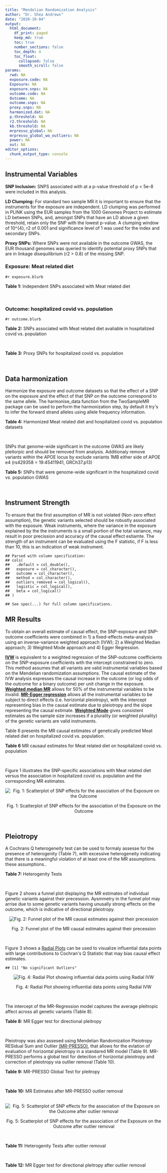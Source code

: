 ```yaml
---
title: "Mendelian Randomization Analysis"
author: "Dr. Shea Andrews"
date: "2020-10-04"
output:
  html_document:
    df_print: paged
    keep_md: true
    toc: true
    number_sections: false
    toc_depth: 4
    toc_float:
      collapsed: false
      smooth_scroll: false
params:
  rwd: NA
  exposure.code: NA
  Exposure: NA
  exposure.snps: NA
  outcome.code: NA
  Outcome: NA
  outcome.snps: NA
  proxy.snps: NA
  harmonized.dat: NA
  p.threshold: NA
  r2.threshold: NA
  kb.threshold: NA
  mrpresso_global: NA
  mrpresso_global_wo_outliers: NA
  power: NA
  out: NA
editor_options:
  chunk_output_type: console
---
```







## Instrumental Variables
**SNP Inclusion:** SNPS associated with at a p-value threshold of p < 5e-8 were included in this analysis.
<br>

**LD Clumping:** For standard two sample MR it is important to ensure that the instruments for the exposure are independent. LD clumping was performed in PLINK using the EUR samples from the 1000 Genomes Project to estimate LD between SNPs, and, amongst SNPs that have an LD above a given threshold, retain only the SNP with the lowest p-value. A clumping window of 10^{4}, r2 of 0.001 and significance level of 1 was used for the index and secondary SNPs.
<br>

**Proxy SNPs:** Where SNPs were not available in the outcome GWAS, the EUR thousand genomes was queried to identify potential proxy SNPs that are in linkage disequilibrium (r2 > 0.8) of the missing SNP.
<br>

### Exposure: Meat related diet
`#r exposure.blurb`
<br>

**Table 1:** Independent SNPs associated with Meat related diet
<div data-pagedtable="false">
  <script data-pagedtable-source type="application/json">
{"columns":[{"label":["SNP"],"name":[1],"type":["chr"],"align":["left"]},{"label":["CHROM"],"name":[2],"type":["dbl"],"align":["right"]},{"label":["POS"],"name":[3],"type":["dbl"],"align":["right"]},{"label":["REF"],"name":[4],"type":["chr"],"align":["left"]},{"label":["ALT"],"name":[5],"type":["chr"],"align":["left"]},{"label":["AF"],"name":[6],"type":["dbl"],"align":["right"]},{"label":["BETA"],"name":[7],"type":["dbl"],"align":["right"]},{"label":["SE"],"name":[8],"type":["dbl"],"align":["right"]},{"label":["Z"],"name":[9],"type":["dbl"],"align":["right"]},{"label":["P"],"name":[10],"type":["dbl"],"align":["right"]},{"label":["N"],"name":[11],"type":["dbl"],"align":["right"]},{"label":["TRAIT"],"name":[12],"type":["chr"],"align":["left"]}],"data":[{"1":"rs2815753","2":"1","3":"72812324","4":"G","5":"A","6":"0.601201","7":"-0.0183605","8":"0.00247730","9":"-7.41150","10":"1.2e-13","11":"335576","12":"meat_diet"},{"1":"rs506589","2":"1","3":"177894287","4":"T","5":"C","6":"0.206119","7":"-0.0164985","8":"0.00300566","9":"-5.48914","10":"4.0e-08","11":"335576","12":"meat_diet"},{"1":"rs36016753","2":"1","3":"187269477","4":"G","5":"A","6":"0.405961","7":"0.0139536","8":"0.00248123","9":"5.62366","10":"1.9e-08","11":"335576","12":"meat_diet"},{"1":"rs10900457","2":"1","3":"205146726","4":"G","5":"A","6":"0.621425","7":"-0.0143457","8":"0.00250486","9":"-5.72715","10":"1.0e-08","11":"335576","12":"meat_diet"},{"1":"rs62106258","2":"2","3":"417167","4":"T","5":"C","6":"0.048512","7":"0.0362759","8":"0.00564869","9":"6.42200","10":"1.3e-10","11":"335576","12":"meat_diet"},{"1":"rs7644667","2":"3","3":"69040601","4":"T","5":"C","6":"0.547560","7":"0.0142657","8":"0.00243810","9":"5.85115","10":"4.9e-09","11":"335576","12":"meat_diet"},{"1":"rs13340130","2":"3","3":"81790970","4":"A","5":"T","6":"0.346035","7":"0.0146033","8":"0.00255453","9":"5.71663","10":"1.1e-08","11":"335576","12":"meat_diet"},{"1":"rs701760","2":"4","3":"113439212","4":"C","5":"G","6":"0.483589","7":"-0.0134451","8":"0.00243618","9":"-5.51893","10":"3.4e-08","11":"335576","12":"meat_diet"},{"1":"rs300046","2":"5","3":"37081705","4":"A","5":"G","6":"0.453693","7":"0.0134073","8":"0.00245446","9":"5.46242","10":"4.7e-08","11":"335576","12":"meat_diet"},{"1":"rs10064431","2":"5","3":"92950673","4":"T","5":"C","6":"0.524467","7":"0.0159263","8":"0.00243369","9":"6.54410","10":"6.0e-11","11":"335576","12":"meat_diet"},{"1":"rs806794","2":"6","3":"26200677","4":"A","5":"G","6":"0.270603","7":"-0.0197927","8":"0.00273532","9":"-7.23597","10":"4.6e-13","11":"335576","12":"meat_diet"},{"1":"rs35797675","2":"7","3":"72878044","4":"T","5":"G","6":"0.212993","7":"-0.0199499","8":"0.00300577","9":"-6.63720","10":"3.2e-11","11":"335576","12":"meat_diet"},{"1":"rs11772832","2":"7","3":"135073047","4":"T","5":"C","6":"0.398899","7":"-0.0135343","8":"0.00248076","9":"-5.45571","10":"4.9e-08","11":"335576","12":"meat_diet"},{"1":"rs10125463","2":"9","3":"15677925","4":"A","5":"T","6":"0.506358","7":"0.0206152","8":"0.00244783","9":"8.42183","10":"3.7e-17","11":"335576","12":"meat_diet"},{"1":"rs6478868","2":"9","3":"131927092","4":"T","5":"C","6":"0.315903","7":"-0.0171298","8":"0.00262040","9":"-6.53709","10":"6.3e-11","11":"335576","12":"meat_diet"},{"1":"rs1912286","2":"10","3":"87318888","4":"G","5":"A","6":"0.665374","7":"0.0158809","8":"0.00257568","9":"6.16571","10":"7.0e-10","11":"335576","12":"meat_diet"},{"1":"rs3909727","2":"11","3":"126587382","4":"A","5":"G","6":"0.835788","7":"0.0185228","8":"0.00328005","9":"5.64711","10":"1.6e-08","11":"335576","12":"meat_diet"},{"1":"rs4759074","2":"12","3":"54664097","4":"C","5":"T","6":"0.410809","7":"0.0147949","8":"0.00246406","9":"6.00428","10":"1.9e-09","11":"335576","12":"meat_diet"},{"1":"rs12103229","2":"16","3":"74167594","4":"C","5":"A","6":"0.547810","7":"-0.0138449","8":"0.00244789","9":"-5.65585","10":"1.6e-08","11":"335576","12":"meat_diet"},{"1":"rs12232804","2":"19","3":"42677807","4":"C","5":"T","6":"0.112306","7":"0.0228620","8":"0.00385512","9":"5.93030","10":"3.0e-09","11":"335576","12":"meat_diet"},{"1":"rs429358","2":"19","3":"45411941","4":"T","5":"C","6":"0.155607","7":"-0.0242948","8":"0.00335552","9":"-7.24025","10":"4.5e-13","11":"335576","12":"meat_diet"},{"1":"rs79564737","2":"20","3":"43408372","4":"G","5":"A","6":"0.306786","7":"-0.0151755","8":"0.00264239","9":"-5.74310","10":"9.3e-09","11":"335576","12":"meat_diet"},{"1":"rs136528","2":"22","3":"27245262","4":"G","5":"C","6":"0.381980","7":"0.0149240","8":"0.00252151","9":"5.91868","10":"3.2e-09","11":"335576","12":"meat_diet"},{"1":"rs139911","2":"22","3":"40704052","4":"C","5":"T","6":"0.576683","7":"0.0141502","8":"0.00247127","9":"5.72588","10":"1.0e-08","11":"335576","12":"meat_diet"}],"options":{"columns":{"min":{},"max":[10]},"rows":{"min":[10],"max":[10]},"pages":{}}}
  </script>
</div>
<br>

### Outcome: hospitalized covid vs. population
`#r outcome.blurb`
<br>

**Table 2:** SNPs associated with Meat related diet avaliable in hospitalized covid vs. population
<div data-pagedtable="false">
  <script data-pagedtable-source type="application/json">
{"columns":[{"label":["SNP"],"name":[1],"type":["chr"],"align":["left"]},{"label":["CHROM"],"name":[2],"type":["dbl"],"align":["right"]},{"label":["POS"],"name":[3],"type":["dbl"],"align":["right"]},{"label":["REF"],"name":[4],"type":["chr"],"align":["left"]},{"label":["ALT"],"name":[5],"type":["chr"],"align":["left"]},{"label":["AF"],"name":[6],"type":["dbl"],"align":["right"]},{"label":["BETA"],"name":[7],"type":["dbl"],"align":["right"]},{"label":["SE"],"name":[8],"type":["dbl"],"align":["right"]},{"label":["Z"],"name":[9],"type":["dbl"],"align":["right"]},{"label":["P"],"name":[10],"type":["dbl"],"align":["right"]},{"label":["N"],"name":[11],"type":["dbl"],"align":["right"]},{"label":["TRAIT"],"name":[12],"type":["chr"],"align":["left"]}],"data":[{"1":"rs2815753","2":"1","3":"72812324","4":"G","5":"A","6":"0.6079","7":"-0.0119770","8":"0.024528","9":"-0.48829909","10":"0.62530","11":"1012610","12":"COVID:_hospitalized_vs._population"},{"1":"rs506589","2":"1","3":"177894287","4":"T","5":"C","6":"0.1990","7":"0.0582810","8":"0.030393","9":"1.91757971","10":"0.05517","11":"1019179","12":"COVID:_hospitalized_vs._population"},{"1":"rs36016753","2":"1","3":"187269477","4":"G","5":"A","6":"0.4024","7":"0.0180900","8":"0.029182","9":"0.61990268","10":"0.53530","11":"1009123","12":"COVID:_hospitalized_vs._population"},{"1":"rs10900457","2":"1","3":"205146726","4":"G","5":"A","6":"0.5882","7":"-0.0419050","8":"0.024011","9":"-1.74524176","10":"0.08095","11":"1019179","12":"COVID:_hospitalized_vs._population"},{"1":"rs7644667","2":"3","3":"69040601","4":"T","5":"C","6":"0.5047","7":"0.0354090","8":"0.023779","9":"1.48908701","10":"0.13650","11":"1018566","12":"COVID:_hospitalized_vs._population"},{"1":"rs13340130","2":"3","3":"81790970","4":"A","5":"T","6":"0.3511","7":"-0.0205870","8":"0.025725","9":"-0.80027211","10":"0.42360","11":"478642","12":"COVID:_hospitalized_vs._population"},{"1":"rs701760","2":"4","3":"113439212","4":"C","5":"G","6":"0.4902","7":"0.0022971","8":"0.023466","9":"0.09789057","10":"0.92200","11":"1018566","12":"COVID:_hospitalized_vs._population"},{"1":"rs300046","2":"5","3":"37081705","4":"A","5":"G","6":"0.4576","7":"-0.0026881","8":"0.028818","9":"-0.09327851","10":"0.92570","11":"1008510","12":"COVID:_hospitalized_vs._population"},{"1":"rs10064431","2":"5","3":"92950673","4":"T","5":"C","6":"0.5120","7":"-0.0458140","8":"0.023476","9":"-1.95152496","10":"0.05099","11":"1019179","12":"COVID:_hospitalized_vs._population"},{"1":"rs806794","2":"6","3":"26200677","4":"A","5":"G","6":"0.3184","7":"-0.0122610","8":"0.025337","9":"-0.48391680","10":"0.62840","11":"1018566","12":"COVID:_hospitalized_vs._population"},{"1":"rs1912286","2":"10","3":"87318888","4":"G","5":"A","6":"0.6881","7":"0.0091783","8":"0.024481","9":"0.37491524","10":"0.70770","11":"1019179","12":"COVID:_hospitalized_vs._population"},{"1":"rs3909727","2":"11","3":"126587382","4":"A","5":"G","6":"0.8340","7":"-0.0408880","8":"0.038405","9":"-1.06465304","10":"0.28700","11":"1000337","12":"COVID:_hospitalized_vs._population"},{"1":"rs4759074","2":"12","3":"54664097","4":"C","5":"T","6":"0.4342","7":"-0.0522310","8":"0.024219","9":"-2.15661258","10":"0.03103","11":"1019179","12":"COVID:_hospitalized_vs._population"},{"1":"rs12103229","2":"16","3":"74167594","4":"C","5":"A","6":"0.5341","7":"-0.0266360","8":"0.023686","9":"-1.12454615","10":"0.26080","11":"1019179","12":"COVID:_hospitalized_vs._population"},{"1":"rs79564737","2":"20","3":"43408372","4":"G","5":"A","6":"0.3042","7":"0.0052544","8":"0.025862","9":"0.20317068","10":"0.83900","11":"1019179","12":"COVID:_hospitalized_vs._population"},{"1":"rs136528","2":"22","3":"27245262","4":"G","5":"C","6":"0.4097","7":"0.0047758","8":"0.029544","9":"0.16165042","10":"0.87160","11":"1009123","12":"COVID:_hospitalized_vs._population"},{"1":"rs139911","2":"22","3":"40704052","4":"C","5":"T","6":"0.5988","7":"0.0569520","8":"0.028999","9":"1.96392979","10":"0.04954","11":"1008510","12":"COVID:_hospitalized_vs._population"},{"1":"rs62106258","2":"NA","3":"NA","4":"NA","5":"NA","6":"NA","7":"NA","8":"NA","9":"NA","10":"NA","11":"NA","12":"NA"},{"1":"rs35797675","2":"NA","3":"NA","4":"NA","5":"NA","6":"NA","7":"NA","8":"NA","9":"NA","10":"NA","11":"NA","12":"NA"},{"1":"rs11772832","2":"NA","3":"NA","4":"NA","5":"NA","6":"NA","7":"NA","8":"NA","9":"NA","10":"NA","11":"NA","12":"NA"},{"1":"rs10125463","2":"NA","3":"NA","4":"NA","5":"NA","6":"NA","7":"NA","8":"NA","9":"NA","10":"NA","11":"NA","12":"NA"},{"1":"rs6478868","2":"NA","3":"NA","4":"NA","5":"NA","6":"NA","7":"NA","8":"NA","9":"NA","10":"NA","11":"NA","12":"NA"},{"1":"rs12232804","2":"NA","3":"NA","4":"NA","5":"NA","6":"NA","7":"NA","8":"NA","9":"NA","10":"NA","11":"NA","12":"NA"},{"1":"rs429358","2":"NA","3":"NA","4":"NA","5":"NA","6":"NA","7":"NA","8":"NA","9":"NA","10":"NA","11":"NA","12":"NA"}],"options":{"columns":{"min":{},"max":[10]},"rows":{"min":[10],"max":[10]},"pages":{}}}
  </script>
</div>
<br>

**Table 3:** Proxy SNPs for hospitalized covid vs. population
<div data-pagedtable="false">
  <script data-pagedtable-source type="application/json">
{"columns":[{"label":["target_snp"],"name":[1],"type":["chr"],"align":["left"]},{"label":["proxy_snp"],"name":[2],"type":["chr"],"align":["left"]},{"label":["ld.r2"],"name":[3],"type":["dbl"],"align":["right"]},{"label":["Dprime"],"name":[4],"type":["dbl"],"align":["right"]},{"label":["PHASE"],"name":[5],"type":["chr"],"align":["left"]},{"label":["X12"],"name":[6],"type":["lgl"],"align":["right"]},{"label":["CHROM"],"name":[7],"type":["dbl"],"align":["right"]},{"label":["POS"],"name":[8],"type":["dbl"],"align":["right"]},{"label":["REF.proxy"],"name":[9],"type":["chr"],"align":["left"]},{"label":["ALT.proxy"],"name":[10],"type":["lgl"],"align":["right"]},{"label":["AF"],"name":[11],"type":["dbl"],"align":["right"]},{"label":["BETA"],"name":[12],"type":["dbl"],"align":["right"]},{"label":["SE"],"name":[13],"type":["dbl"],"align":["right"]},{"label":["Z"],"name":[14],"type":["dbl"],"align":["right"]},{"label":["P"],"name":[15],"type":["dbl"],"align":["right"]},{"label":["N"],"name":[16],"type":["dbl"],"align":["right"]},{"label":["TRAIT"],"name":[17],"type":["chr"],"align":["left"]},{"label":["ref"],"name":[18],"type":["chr"],"align":["left"]},{"label":["ref.proxy"],"name":[19],"type":["lgl"],"align":["right"]},{"label":["alt"],"name":[20],"type":["chr"],"align":["left"]},{"label":["alt.proxy"],"name":[21],"type":["chr"],"align":["left"]},{"label":["ALT"],"name":[22],"type":["chr"],"align":["left"]},{"label":["REF"],"name":[23],"type":["chr"],"align":["left"]},{"label":["proxy.outcome"],"name":[24],"type":["lgl"],"align":["right"]}],"data":[{"1":"rs10125463","2":"rs6474946","3":"0.992051","4":"1","5":"TT/AC","6":"NA","7":"9","8":"15674969","9":"C","10":"TRUE","11":"0.4777","12":"0.028106","13":"0.023586","14":"1.191639","15":"0.23340","16":"1019179","17":"COVID:_hospitalized_vs._population","18":"T","19":"TRUE","20":"A","21":"C","22":"T","23":"A","24":"TRUE"},{"1":"rs6478868","2":"rs12057089","3":"0.990173","4":"1","5":"CT/TC","6":"NA","7":"9","8":"131929957","9":"C","10":"TRUE","11":"0.3148","12":"-0.060915","13":"0.032021","14":"-1.902345","15":"0.05712","16":"770412","17":"COVID:_hospitalized_vs._population","18":"C","19":"TRUE","20":"T","21":"C","22":"C","23":"T","24":"TRUE"},{"1":"rs62106258","2":"NA","3":"NA","4":"NA","5":"NA","6":"NA","7":"NA","8":"NA","9":"NA","10":"NA","11":"NA","12":"NA","13":"NA","14":"NA","15":"NA","16":"NA","17":"NA","18":"NA","19":"NA","20":"NA","21":"NA","22":"NA","23":"NA","24":"NA"},{"1":"rs35797675","2":"NA","3":"NA","4":"NA","5":"NA","6":"NA","7":"NA","8":"NA","9":"NA","10":"NA","11":"NA","12":"NA","13":"NA","14":"NA","15":"NA","16":"NA","17":"NA","18":"NA","19":"NA","20":"NA","21":"NA","22":"NA","23":"NA","24":"NA"},{"1":"rs11772832","2":"NA","3":"NA","4":"NA","5":"NA","6":"NA","7":"NA","8":"NA","9":"NA","10":"NA","11":"NA","12":"NA","13":"NA","14":"NA","15":"NA","16":"NA","17":"NA","18":"NA","19":"NA","20":"NA","21":"NA","22":"NA","23":"NA","24":"NA"},{"1":"rs12232804","2":"NA","3":"NA","4":"NA","5":"NA","6":"NA","7":"NA","8":"NA","9":"NA","10":"NA","11":"NA","12":"NA","13":"NA","14":"NA","15":"NA","16":"NA","17":"NA","18":"NA","19":"NA","20":"NA","21":"NA","22":"NA","23":"NA","24":"NA"},{"1":"rs429358","2":"NA","3":"NA","4":"NA","5":"NA","6":"NA","7":"NA","8":"NA","9":"NA","10":"NA","11":"NA","12":"NA","13":"NA","14":"NA","15":"NA","16":"NA","17":"NA","18":"NA","19":"NA","20":"NA","21":"NA","22":"NA","23":"NA","24":"NA"}],"options":{"columns":{"min":{},"max":[10]},"rows":{"min":[10],"max":[10]},"pages":{}}}
  </script>
</div>
<br>

## Data harmonization
Harmonize the exposure and outcome datasets so that the effect of a SNP on the exposure and the effect of that SNP on the outcome correspond to the same allele. The harmonise_data function from the TwoSampleMR package can be used to perform the harmonization step, by default it try's to infer the forward strand alleles using allele frequency information.
<br>

**Table 4:** Harmonized Meat related diet and hospitalized covid vs. population datasets
<div data-pagedtable="false">
  <script data-pagedtable-source type="application/json">
{"columns":[{"label":["SNP"],"name":[1],"type":["chr"],"align":["left"]},{"label":["effect_allele.exposure"],"name":[2],"type":["chr"],"align":["left"]},{"label":["other_allele.exposure"],"name":[3],"type":["chr"],"align":["left"]},{"label":["effect_allele.outcome"],"name":[4],"type":["chr"],"align":["left"]},{"label":["other_allele.outcome"],"name":[5],"type":["chr"],"align":["left"]},{"label":["beta.exposure"],"name":[6],"type":["dbl"],"align":["right"]},{"label":["beta.outcome"],"name":[7],"type":["dbl"],"align":["right"]},{"label":["eaf.exposure"],"name":[8],"type":["dbl"],"align":["right"]},{"label":["eaf.outcome"],"name":[9],"type":["dbl"],"align":["right"]},{"label":["remove"],"name":[10],"type":["lgl"],"align":["right"]},{"label":["palindromic"],"name":[11],"type":["lgl"],"align":["right"]},{"label":["ambiguous"],"name":[12],"type":["lgl"],"align":["right"]},{"label":["id.outcome"],"name":[13],"type":["chr"],"align":["left"]},{"label":["chr.outcome"],"name":[14],"type":["dbl"],"align":["right"]},{"label":["pos.outcome"],"name":[15],"type":["dbl"],"align":["right"]},{"label":["se.outcome"],"name":[16],"type":["dbl"],"align":["right"]},{"label":["z.outcome"],"name":[17],"type":["dbl"],"align":["right"]},{"label":["pval.outcome"],"name":[18],"type":["dbl"],"align":["right"]},{"label":["samplesize.outcome"],"name":[19],"type":["dbl"],"align":["right"]},{"label":["outcome"],"name":[20],"type":["chr"],"align":["left"]},{"label":["mr_keep.outcome"],"name":[21],"type":["lgl"],"align":["right"]},{"label":["pval_origin.outcome"],"name":[22],"type":["chr"],"align":["left"]},{"label":["chr.exposure"],"name":[23],"type":["dbl"],"align":["right"]},{"label":["pos.exposure"],"name":[24],"type":["dbl"],"align":["right"]},{"label":["se.exposure"],"name":[25],"type":["dbl"],"align":["right"]},{"label":["z.exposure"],"name":[26],"type":["dbl"],"align":["right"]},{"label":["pval.exposure"],"name":[27],"type":["dbl"],"align":["right"]},{"label":["samplesize.exposure"],"name":[28],"type":["dbl"],"align":["right"]},{"label":["exposure"],"name":[29],"type":["chr"],"align":["left"]},{"label":["mr_keep.exposure"],"name":[30],"type":["lgl"],"align":["right"]},{"label":["pval_origin.exposure"],"name":[31],"type":["chr"],"align":["left"]},{"label":["id.exposure"],"name":[32],"type":["chr"],"align":["left"]},{"label":["action"],"name":[33],"type":["dbl"],"align":["right"]},{"label":["mr_keep"],"name":[34],"type":["lgl"],"align":["right"]},{"label":["pt"],"name":[35],"type":["dbl"],"align":["right"]},{"label":["pleitropy_keep"],"name":[36],"type":["lgl"],"align":["right"]},{"label":["mrpresso_RSSobs"],"name":[37],"type":["dbl"],"align":["right"]},{"label":["mrpresso_pval"],"name":[38],"type":["dbl"],"align":["right"]},{"label":["mrpresso_keep"],"name":[39],"type":["lgl"],"align":["right"]}],"data":[{"1":"rs10064431","2":"C","3":"T","4":"C","5":"T","6":"0.0159263","7":"-0.0458140","8":"0.524467","9":"0.5120","10":"FALSE","11":"FALSE","12":"FALSE","13":"BpAGtK","14":"5","15":"92950673","16":"0.023476","17":"-1.95152496","18":"0.05099","19":"1019179","20":"covidhgi2020anaB2v3","21":"TRUE","22":"reported","23":"5","24":"92950673","25":"0.00243369","26":"6.54410","27":"6.0e-11","28":"335576","29":"Niarchou2020meat","30":"TRUE","31":"reported","32":"cd7c0d","33":"2","34":"TRUE","35":"5e-08","36":"TRUE","37":"2.805962e-03","38":"0.4403","39":"TRUE"},{"1":"rs10125463","2":"T","3":"A","4":"T","5":"A","6":"0.0206152","7":"-0.0281060","8":"0.506358","9":"0.5223","10":"FALSE","11":"TRUE","12":"TRUE","13":"BpAGtK","14":"9","15":"15674969","16":"0.023586","17":"1.19163911","18":"0.23340","19":"1019179","20":"covidhgi2020anaB2v3","21":"TRUE","22":"reported","23":"9","24":"15677925","25":"0.00244783","26":"8.42183","27":"3.7e-17","28":"335576","29":"Niarchou2020meat","30":"TRUE","31":"reported","32":"cd7c0d","33":"2","34":"FALSE","35":"5e-08","36":"TRUE","37":"NA","38":"NA","39":"NA"},{"1":"rs10900457","2":"A","3":"G","4":"A","5":"G","6":"-0.0143457","7":"-0.0419050","8":"0.621425","9":"0.5882","10":"FALSE","11":"FALSE","12":"FALSE","13":"BpAGtK","14":"1","15":"205146726","16":"0.024011","17":"-1.74524176","18":"0.08095","19":"1019179","20":"covidhgi2020anaB2v3","21":"TRUE","22":"reported","23":"1","24":"205146726","25":"0.00250486","26":"-5.72715","27":"1.0e-08","28":"335576","29":"Niarchou2020meat","30":"TRUE","31":"reported","32":"cd7c0d","33":"2","34":"TRUE","35":"5e-08","36":"TRUE","37":"1.738989e-03","38":"1.0000","39":"TRUE"},{"1":"rs12103229","2":"A","3":"C","4":"A","5":"C","6":"-0.0138449","7":"-0.0266360","8":"0.547810","9":"0.5341","10":"FALSE","11":"FALSE","12":"FALSE","13":"BpAGtK","14":"16","15":"74167594","16":"0.023686","17":"-1.12454615","18":"0.26080","19":"1019179","20":"covidhgi2020anaB2v3","21":"TRUE","22":"reported","23":"16","24":"74167594","25":"0.00244789","26":"-5.65585","27":"1.6e-08","28":"335576","29":"Niarchou2020meat","30":"TRUE","31":"reported","32":"cd7c0d","33":"2","34":"TRUE","35":"5e-08","36":"TRUE","37":"6.492393e-04","38":"1.0000","39":"TRUE"},{"1":"rs13340130","2":"T","3":"A","4":"T","5":"A","6":"0.0146033","7":"-0.0205870","8":"0.346035","9":"0.3511","10":"FALSE","11":"TRUE","12":"FALSE","13":"BpAGtK","14":"3","15":"81790970","16":"0.025725","17":"-0.80027211","18":"0.42360","19":"478642","20":"covidhgi2020anaB2v3","21":"TRUE","22":"reported","23":"3","24":"81790970","25":"0.00255453","26":"5.71663","27":"1.1e-08","28":"335576","29":"Niarchou2020meat","30":"TRUE","31":"reported","32":"cd7c0d","33":"2","34":"TRUE","35":"5e-08","36":"TRUE","37":"6.106502e-04","38":"1.0000","39":"TRUE"},{"1":"rs136528","2":"C","3":"G","4":"C","5":"G","6":"0.0149240","7":"0.0047758","8":"0.381980","9":"0.4097","10":"FALSE","11":"TRUE","12":"FALSE","13":"BpAGtK","14":"22","15":"27245262","16":"0.029544","17":"0.16165042","18":"0.87160","19":"1009123","20":"covidhgi2020anaB2v3","21":"TRUE","22":"reported","23":"22","24":"27245262","25":"0.00252151","26":"5.91868","27":"3.2e-09","28":"335576","29":"Niarchou2020meat","30":"TRUE","31":"reported","32":"cd7c0d","33":"2","34":"TRUE","35":"5e-08","36":"TRUE","37":"4.110688e-06","38":"1.0000","39":"TRUE"},{"1":"rs139911","2":"T","3":"C","4":"T","5":"C","6":"0.0141502","7":"0.0569520","8":"0.576683","9":"0.5988","10":"FALSE","11":"FALSE","12":"FALSE","13":"BpAGtK","14":"22","15":"40704052","16":"0.028999","17":"1.96392979","18":"0.04954","19":"1008510","20":"covidhgi2020anaB2v3","21":"TRUE","22":"reported","23":"22","24":"40704052","25":"0.00247127","26":"5.72588","27":"1.0e-08","28":"335576","29":"Niarchou2020meat","30":"TRUE","31":"reported","32":"cd7c0d","33":"2","34":"TRUE","35":"5e-08","36":"TRUE","37":"3.197257e-03","38":"0.7735","39":"TRUE"},{"1":"rs1912286","2":"A","3":"G","4":"A","5":"G","6":"0.0158809","7":"0.0091783","8":"0.665374","9":"0.6881","10":"FALSE","11":"FALSE","12":"FALSE","13":"BpAGtK","14":"10","15":"87318888","16":"0.024481","17":"0.37491524","18":"0.70770","19":"1019179","20":"covidhgi2020anaB2v3","21":"TRUE","22":"reported","23":"10","24":"87318888","25":"0.00257568","26":"6.16571","27":"7.0e-10","28":"335576","29":"Niarchou2020meat","30":"TRUE","31":"reported","32":"cd7c0d","33":"2","34":"TRUE","35":"5e-08","36":"TRUE","37":"4.400300e-05","38":"1.0000","39":"TRUE"},{"1":"rs2815753","2":"A","3":"G","4":"A","5":"G","6":"-0.0183605","7":"-0.0119770","8":"0.601201","9":"0.6079","10":"FALSE","11":"FALSE","12":"FALSE","13":"BpAGtK","14":"1","15":"72812324","16":"0.024528","17":"-0.48829909","18":"0.62530","19":"1012610","20":"covidhgi2020anaB2v3","21":"TRUE","22":"reported","23":"1","24":"72812324","25":"0.00247730","26":"-7.41150","27":"1.2e-13","28":"335576","29":"Niarchou2020meat","30":"TRUE","31":"reported","32":"cd7c0d","33":"2","34":"TRUE","35":"5e-08","36":"TRUE","37":"8.795458e-05","38":"1.0000","39":"TRUE"},{"1":"rs300046","2":"G","3":"A","4":"G","5":"A","6":"0.0134073","7":"-0.0026881","8":"0.453693","9":"0.4576","10":"FALSE","11":"FALSE","12":"FALSE","13":"BpAGtK","14":"5","15":"37081705","16":"0.028818","17":"-0.09327851","18":"0.92570","19":"1008510","20":"covidhgi2020anaB2v3","21":"TRUE","22":"reported","23":"5","24":"37081705","25":"0.00245446","26":"5.46242","27":"4.7e-08","28":"335576","29":"Niarchou2020meat","30":"TRUE","31":"reported","32":"cd7c0d","33":"2","34":"TRUE","35":"5e-08","36":"TRUE","37":"2.954142e-05","38":"1.0000","39":"TRUE"},{"1":"rs36016753","2":"A","3":"G","4":"A","5":"G","6":"0.0139536","7":"0.0180900","8":"0.405961","9":"0.4024","10":"FALSE","11":"FALSE","12":"FALSE","13":"BpAGtK","14":"1","15":"187269477","16":"0.029182","17":"0.61990268","18":"0.53530","19":"1009123","20":"covidhgi2020anaB2v3","21":"TRUE","22":"reported","23":"1","24":"187269477","25":"0.00248123","26":"5.62366","27":"1.9e-08","28":"335576","29":"Niarchou2020meat","30":"TRUE","31":"reported","32":"cd7c0d","33":"2","34":"TRUE","35":"5e-08","36":"TRUE","37":"2.579435e-04","38":"1.0000","39":"TRUE"},{"1":"rs3909727","2":"G","3":"A","4":"G","5":"A","6":"0.0185228","7":"-0.0408880","8":"0.835788","9":"0.8340","10":"FALSE","11":"FALSE","12":"FALSE","13":"BpAGtK","14":"11","15":"126587382","16":"0.038405","17":"-1.06465304","18":"0.28700","19":"1000337","20":"covidhgi2020anaB2v3","21":"TRUE","22":"reported","23":"11","24":"126587382","25":"0.00328005","26":"5.64711","27":"1.6e-08","28":"335576","29":"Niarchou2020meat","30":"TRUE","31":"reported","32":"cd7c0d","33":"2","34":"TRUE","35":"5e-08","36":"TRUE","37":"2.137212e-03","38":"1.0000","39":"TRUE"},{"1":"rs4759074","2":"T","3":"C","4":"T","5":"C","6":"0.0147949","7":"-0.0522310","8":"0.410809","9":"0.4342","10":"FALSE","11":"FALSE","12":"FALSE","13":"BpAGtK","14":"12","15":"54664097","16":"0.024219","17":"-2.15661258","18":"0.03103","19":"1019179","20":"covidhgi2020anaB2v3","21":"TRUE","22":"reported","23":"12","24":"54664097","25":"0.00246406","26":"6.00428","27":"1.9e-09","28":"335576","29":"Niarchou2020meat","30":"TRUE","31":"reported","32":"cd7c0d","33":"2","34":"TRUE","35":"5e-08","36":"TRUE","37":"3.452477e-03","38":"0.2567","39":"TRUE"},{"1":"rs506589","2":"C","3":"T","4":"C","5":"T","6":"-0.0164985","7":"0.0582810","8":"0.206119","9":"0.1990","10":"FALSE","11":"FALSE","12":"FALSE","13":"BpAGtK","14":"1","15":"177894287","16":"0.030393","17":"1.91757971","18":"0.05517","19":"1019179","20":"covidhgi2020anaB2v3","21":"TRUE","22":"reported","23":"1","24":"177894287","25":"0.00300566","26":"-5.48914","27":"4.0e-08","28":"335576","29":"Niarchou2020meat","30":"TRUE","31":"reported","32":"cd7c0d","33":"2","34":"TRUE","35":"5e-08","36":"TRUE","37":"4.178828e-03","38":"0.5593","39":"TRUE"},{"1":"rs6478868","2":"C","3":"T","4":"C","5":"T","6":"-0.0171298","7":"-0.0609150","8":"0.315903","9":"0.3148","10":"FALSE","11":"FALSE","12":"FALSE","13":"BpAGtK","14":"9","15":"131929957","16":"0.032021","17":"-1.90234534","18":"0.05712","19":"770412","20":"covidhgi2020anaB2v3","21":"TRUE","22":"reported","23":"9","24":"131927092","25":"0.00262040","26":"-6.53709","27":"6.3e-11","28":"335576","29":"Niarchou2020meat","30":"TRUE","31":"reported","32":"cd7c0d","33":"2","34":"TRUE","35":"5e-08","36":"TRUE","37":"3.672153e-03","38":"1.0000","39":"TRUE"},{"1":"rs701760","2":"G","3":"C","4":"G","5":"C","6":"-0.0134451","7":"0.0022971","8":"0.483589","9":"0.4902","10":"FALSE","11":"TRUE","12":"TRUE","13":"BpAGtK","14":"4","15":"113439212","16":"0.023466","17":"0.09789057","18":"0.92200","19":"1018566","20":"covidhgi2020anaB2v3","21":"TRUE","22":"reported","23":"4","24":"113439212","25":"0.00243618","26":"-5.51893","27":"3.4e-08","28":"335576","29":"Niarchou2020meat","30":"TRUE","31":"reported","32":"cd7c0d","33":"2","34":"FALSE","35":"5e-08","36":"TRUE","37":"NA","38":"NA","39":"NA"},{"1":"rs7644667","2":"C","3":"T","4":"C","5":"T","6":"0.0142657","7":"0.0354090","8":"0.547560","9":"0.5047","10":"FALSE","11":"FALSE","12":"FALSE","13":"BpAGtK","14":"3","15":"69040601","16":"0.023779","17":"1.48908701","18":"0.13650","19":"1018566","20":"covidhgi2020anaB2v3","21":"TRUE","22":"reported","23":"3","24":"69040601","25":"0.00243810","26":"5.85115","27":"4.9e-09","28":"335576","29":"Niarchou2020meat","30":"TRUE","31":"reported","32":"cd7c0d","33":"2","34":"TRUE","35":"5e-08","36":"TRUE","37":"1.212551e-03","38":"1.0000","39":"TRUE"},{"1":"rs79564737","2":"A","3":"G","4":"A","5":"G","6":"-0.0151755","7":"0.0052544","8":"0.306786","9":"0.3042","10":"FALSE","11":"FALSE","12":"FALSE","13":"BpAGtK","14":"20","15":"43408372","16":"0.025862","17":"0.20317068","18":"0.83900","19":"1019179","20":"covidhgi2020anaB2v3","21":"TRUE","22":"reported","23":"20","24":"43408372","25":"0.00264239","26":"-5.74310","27":"9.3e-09","28":"335576","29":"Niarchou2020meat","30":"TRUE","31":"reported","32":"cd7c0d","33":"2","34":"TRUE","35":"5e-08","36":"TRUE","37":"7.469084e-05","38":"1.0000","39":"TRUE"},{"1":"rs806794","2":"G","3":"A","4":"G","5":"A","6":"-0.0197927","7":"-0.0122610","8":"0.270603","9":"0.3184","10":"FALSE","11":"FALSE","12":"FALSE","13":"BpAGtK","14":"6","15":"26200677","16":"0.025337","17":"-0.48391680","18":"0.62840","19":"1018566","20":"covidhgi2020anaB2v3","21":"TRUE","22":"reported","23":"6","24":"26200677","25":"0.00273532","26":"-7.23597","27":"4.6e-13","28":"335576","29":"Niarchou2020meat","30":"TRUE","31":"reported","32":"cd7c0d","33":"2","34":"TRUE","35":"5e-08","36":"TRUE","37":"8.987176e-05","38":"1.0000","39":"TRUE"}],"options":{"columns":{"min":{},"max":[10]},"rows":{"min":[10],"max":[10]},"pages":{}}}
  </script>
</div>
<br>

SNPs that genome-wide significant in the outcome GWAS are likely pleitorpic and should be removed from analysis. Additionaly remove variants within the APOE locus by exclude variants 1MB either side of APOE e4 (rs429358 = 19:45411941, GRCh37.p13)
<br>


**Table 5:** SNPs that were genome-wide significant in the hospitalized covid vs. population GWAS
<div data-pagedtable="false">
  <script data-pagedtable-source type="application/json">
{"columns":[{"label":["SNP"],"name":[1],"type":["chr"],"align":["left"]},{"label":["chr.outcome"],"name":[2],"type":["dbl"],"align":["right"]},{"label":["pos.outcome"],"name":[3],"type":["dbl"],"align":["right"]},{"label":["pval.exposure"],"name":[4],"type":["dbl"],"align":["right"]},{"label":["pval.outcome"],"name":[5],"type":["dbl"],"align":["right"]}],"data":[],"options":{"columns":{"min":{},"max":[10]},"rows":{"min":[10],"max":[10]},"pages":{}}}
  </script>
</div>
<br>


## Instrument Strength
To ensure that the first assumption of MR is not violated (Non-zero effect assumption), the genetic variants selected should be robustly associated with the exposure. Weak instruments, where the variance in the exposure explained by the the instruments is a small portion of the total variance, may result in poor precission and accuracy of the causal effect estiamte. The strength of an instrument can be evaluated using the F statistic, if F is less than 10, this is an indication of weak instrument.


```
## Parsed with column specification:
## cols(
##   .default = col_double(),
##   exposure = col_character(),
##   outcome = col_character(),
##   method = col_character(),
##   outliers_removed = col_logical(),
##   logistic = col_logical(),
##   beta = col_logical()
## )
```

```
## See spec(...) for full column specifications.
```

<div data-pagedtable="false">
  <script data-pagedtable-source type="application/json">
{"columns":[{"label":["outliers_removed"],"name":[1],"type":["lgl"],"align":["right"]},{"label":["pve.exposure"],"name":[2],"type":["dbl"],"align":["right"]},{"label":["F"],"name":[3],"type":["dbl"],"align":["right"]},{"label":["Alpha"],"name":[4],"type":["dbl"],"align":["right"]},{"label":["NCP"],"name":[5],"type":["dbl"],"align":["right"]},{"label":["Power"],"name":[6],"type":["dbl"],"align":["right"]}],"data":[{"1":"FALSE","2":"0.00185529","3":"36.68909","4":"0.05","5":"0.5098388","6":"0.110142"}],"options":{"columns":{"min":{},"max":[10]},"rows":{"min":[10],"max":[10]},"pages":{}}}
  </script>
</div>

##  MR Results
To obtain an overall estimate of causal effect, the SNP-exposure and SNP-outcome coefficients were combined in 1) a fixed-effects meta-analysis using an inverse-variance weighted approach (IVW); 2) a Weighted Median approach; 3) Weighted Mode approach and 4) Egger Regression.


[**IVW**](https://doi.org/10.1002/gepi.21758) is equivalent to a weighted regression of the SNP-outcome coefficients on the SNP-exposure coefficients with the intercept constrained to zero. This method assumes that all variants are valid instrumental variables based on the Mendelian randomization assumptions. The causal estimate of the IVW analysis expresses the causal increase in the outcome (or log odds of the outcome for a binary outcome) per unit change in the exposure. [**Weighted median MR**](https://doi.org/10.1002/gepi.21965) allows for 50% of the instrumental variables to be invalid. [**MR-Egger regression**](https://doi.org/10.1093/ije/dyw220) allows all the instrumental variables to be subject to direct effects (i.e. horizontal pleiotropy), with the intercept representing bias in the causal estimate due to pleiotropy and the slope representing the causal estimate. [**Weighted Mode**](https://doi.org/10.1093/ije/dyx102) gives consistent estimates as the sample size increases if a plurality (or weighted plurality) of the genetic variants are valid instruments.
<br>



Table 6 presents the MR causal estimates of genetically predicted Meat related diet on hospitalized covid vs. population.
<br>

**Table 6** MR causaul estimates for Meat related diet on hospitalized covid vs. population
<div data-pagedtable="false">
  <script data-pagedtable-source type="application/json">
{"columns":[{"label":["id.exposure"],"name":[1],"type":["chr"],"align":["left"]},{"label":["id.outcome"],"name":[2],"type":["chr"],"align":["left"]},{"label":["outcome"],"name":[3],"type":["fctr"],"align":["left"]},{"label":["exposure"],"name":[4],"type":["fctr"],"align":["left"]},{"label":["method"],"name":[5],"type":["fctr"],"align":["left"]},{"label":["nsnp"],"name":[6],"type":["int"],"align":["right"]},{"label":["b"],"name":[7],"type":["dbl"],"align":["right"]},{"label":["se"],"name":[8],"type":["dbl"],"align":["right"]},{"label":["pval"],"name":[9],"type":["dbl"],"align":["right"]}],"data":[{"1":"cd7c0d","2":"BpAGtK","3":"covidhgi2020anaB2v3","4":"Niarchou2020meat","5":"Inverse variance weighted (fixed effects)","6":"17","7":"0.1900280","8":"0.4116333","9":"0.6443367"},{"1":"cd7c0d","2":"BpAGtK","3":"covidhgi2020anaB2v3","4":"Niarchou2020meat","5":"Weighted median","6":"17","7":"0.5977528","8":"0.6002052","9":"0.3192919"},{"1":"cd7c0d","2":"BpAGtK","3":"covidhgi2020anaB2v3","4":"Niarchou2020meat","5":"Weighted mode","6":"17","7":"0.6660456","8":"1.0255696","9":"0.5252685"},{"1":"cd7c0d","2":"BpAGtK","3":"covidhgi2020anaB2v3","4":"Niarchou2020meat","5":"MR Egger","6":"17","7":"-2.7916840","8":"4.9823472","9":"0.5835370"}],"options":{"columns":{"min":{},"max":[10]},"rows":{"min":[10],"max":[10]},"pages":{}}}
  </script>
</div>
<br>

Figure 1 illustrates the SNP-specific associations with Meat related diet versus the association in hospitalized covid vs. population and the corresponding MR estimates.
<br>

<div class="figure" style="text-align: center">
<img src="/sc/arion/projects/LOAD/shea/Projects/MRcovid/results/MRcovid/Niarchou2020meat/covidhgi2020anaB2v3/Niarchou2020meat_5e-8_covidhgi2020anaB2v3_MR_Analaysis_files/figure-html/scatter_plot-1.png" alt="Fig. 1: Scatterplot of SNP effects for the association of the Exposure on the Outcome"  />
<p class="caption">Fig. 1: Scatterplot of SNP effects for the association of the Exposure on the Outcome</p>
</div>
<br>


## Pleiotropy
A Cochrans Q heterogeneity test can be used to formaly assesse for the presence of heterogenity (Table 7), with excessive heterogeneity indicating that there is a meaningful violation of at least one of the MR assumptions.
these assumptions..
<br>

**Table 7:** Heterogenity Tests
<div data-pagedtable="false">
  <script data-pagedtable-source type="application/json">
{"columns":[{"label":["id.exposure"],"name":[1],"type":["chr"],"align":["left"]},{"label":["id.outcome"],"name":[2],"type":["chr"],"align":["left"]},{"label":["outcome"],"name":[3],"type":["fctr"],"align":["left"]},{"label":["exposure"],"name":[4],"type":["fctr"],"align":["left"]},{"label":["method"],"name":[5],"type":["fctr"],"align":["left"]},{"label":["Q"],"name":[6],"type":["dbl"],"align":["right"]},{"label":["Q_df"],"name":[7],"type":["dbl"],"align":["right"]},{"label":["Q_pval"],"name":[8],"type":["dbl"],"align":["right"]}],"data":[{"1":"cd7c0d","2":"BpAGtK","3":"covidhgi2020anaB2v3","4":"Niarchou2020meat","5":"MR Egger","6":"28.09519","7":"15","8":"0.02098069"},{"1":"cd7c0d","2":"BpAGtK","3":"covidhgi2020anaB2v3","4":"Niarchou2020meat","5":"Inverse variance weighted","6":"28.77470","7":"16","8":"0.02550032"}],"options":{"columns":{"min":{},"max":[10]},"rows":{"min":[10],"max":[10]},"pages":{}}}
  </script>
</div>
<br>

Figure 2 shows a funnel plot displaying the MR estimates of individual genetic variants against their precession. Aysmmetry in the funnel plot may arrise due to some genetic variants having unusally strong effects on the outcome, which is indicative of directional pleiotropy.
<br>

<div class="figure" style="text-align: center">
<img src="/sc/arion/projects/LOAD/shea/Projects/MRcovid/results/MRcovid/Niarchou2020meat/covidhgi2020anaB2v3/Niarchou2020meat_5e-8_covidhgi2020anaB2v3_MR_Analaysis_files/figure-html/funnel_plot-1.png" alt="Fig. 2: Funnel plot of the MR causal estimates against their precession"  />
<p class="caption">Fig. 2: Funnel plot of the MR causal estimates against their precession</p>
</div>
<br>

Figure 3 shows a [Radial Plots](https://github.com/WSpiller/RadialMR) can be used to visualize influential data points with large contributions to Cochran's Q Statistic that may bias causal effect estimates.




```
## [1] "No significant Outliers"
```

<div class="figure" style="text-align: center">
<img src="/sc/arion/projects/LOAD/shea/Projects/MRcovid/results/MRcovid/Niarchou2020meat/covidhgi2020anaB2v3/Niarchou2020meat_5e-8_covidhgi2020anaB2v3_MR_Analaysis_files/figure-html/Radial_Plot-1.png" alt="Fig. 4: Radial Plot showing influential data points using Radial IVW"  />
<p class="caption">Fig. 4: Radial Plot showing influential data points using Radial IVW</p>
</div>
<br>

The intercept of the MR-Regression model captures the average pleitropic affect across all genetic variants (Table 8).
<br>

**Table 8:** MR Egger test for directional pleitropy
<div data-pagedtable="false">
  <script data-pagedtable-source type="application/json">
{"columns":[{"label":["id.exposure"],"name":[1],"type":["chr"],"align":["left"]},{"label":["id.outcome"],"name":[2],"type":["chr"],"align":["left"]},{"label":["outcome"],"name":[3],"type":["fctr"],"align":["left"]},{"label":["exposure"],"name":[4],"type":["fctr"],"align":["left"]},{"label":["egger_intercept"],"name":[5],"type":["dbl"],"align":["right"]},{"label":["se"],"name":[6],"type":["dbl"],"align":["right"]},{"label":["pval"],"name":[7],"type":["dbl"],"align":["right"]}],"data":[{"1":"cd7c0d","2":"BpAGtK","3":"covidhgi2020anaB2v3","4":"Niarchou2020meat","5":"0.04691414","6":"0.07788933","7":"0.555959"}],"options":{"columns":{"min":{},"max":[10]},"rows":{"min":[10],"max":[10]},"pages":{}}}
  </script>
</div>
<br>

Pleiotropy was also assesed using Mendelian Randomization Pleiotropy RESidual Sum and Outlier [(MR-PRESSO)](https://doi.org/10.1038/s41588-018-0099-7), that allows for the evlation of evaluation of horizontal pleiotropy in a standared MR model (Table 9). MR-PRESSO performs a global test for detection of horizontal pleiotropy and correction of pleiotropy via outlier removal (Table 10).
<br>

**Table 9:** MR-PRESSO Global Test for pleitropy
<div data-pagedtable="false">
  <script data-pagedtable-source type="application/json">
{"columns":[{"label":["id.exposure"],"name":[1],"type":["chr"],"align":["left"]},{"label":["id.outcome"],"name":[2],"type":["chr"],"align":["left"]},{"label":["outcome"],"name":[3],"type":["chr"],"align":["left"]},{"label":["exposure"],"name":[4],"type":["chr"],"align":["left"]},{"label":["pt"],"name":[5],"type":["dbl"],"align":["right"]},{"label":["outliers_removed"],"name":[6],"type":["lgl"],"align":["right"]},{"label":["n_outliers"],"name":[7],"type":["dbl"],"align":["right"]},{"label":["RSSobs"],"name":[8],"type":["dbl"],"align":["right"]},{"label":["pval"],"name":[9],"type":["dbl"],"align":["right"]}],"data":[{"1":"cd7c0d","2":"BpAGtK","3":"covidhgi2020anaB2v3","4":"Niarchou2020meat","5":"5e-08","6":"FALSE","7":"0","8":"32.38875","9":"0.0293"}],"options":{"columns":{"min":{},"max":[10]},"rows":{"min":[10],"max":[10]},"pages":{}}}
  </script>
</div>
<br>


**Table 10:** MR Estimates after MR-PRESSO outlier removal
<div data-pagedtable="false">
  <script data-pagedtable-source type="application/json">
{"columns":[{"label":["id.exposure"],"name":[1],"type":["chr"],"align":["left"]},{"label":["id.outcome"],"name":[2],"type":["chr"],"align":["left"]},{"label":["outcome"],"name":[3],"type":["fctr"],"align":["left"]},{"label":["exposure"],"name":[4],"type":["fctr"],"align":["left"]},{"label":["method"],"name":[5],"type":["fctr"],"align":["left"]},{"label":["nsnp"],"name":[6],"type":["int"],"align":["right"]},{"label":["b"],"name":[7],"type":["dbl"],"align":["right"]},{"label":["se"],"name":[8],"type":["dbl"],"align":["right"]},{"label":["pval"],"name":[9],"type":["dbl"],"align":["right"]}],"data":[{"1":"cd7c0d","2":"BpAGtK","3":"covidhgi2020anaB2v3","4":"Niarchou2020meat","5":"Inverse variance weighted (fixed effects)","6":"17","7":"0.1900280","8":"0.4116333","9":"0.6443367"},{"1":"cd7c0d","2":"BpAGtK","3":"covidhgi2020anaB2v3","4":"Niarchou2020meat","5":"Weighted median","6":"17","7":"0.5977528","8":"0.6199135","9":"0.3349197"},{"1":"cd7c0d","2":"BpAGtK","3":"covidhgi2020anaB2v3","4":"Niarchou2020meat","5":"Weighted mode","6":"17","7":"0.6660456","8":"0.9926235","9":"0.5117947"},{"1":"cd7c0d","2":"BpAGtK","3":"covidhgi2020anaB2v3","4":"Niarchou2020meat","5":"MR Egger","6":"17","7":"-2.7916840","8":"4.9823472","9":"0.5835370"}],"options":{"columns":{"min":{},"max":[10]},"rows":{"min":[10],"max":[10]},"pages":{}}}
  </script>
</div>
<br>

<div class="figure" style="text-align: center">
<img src="/sc/arion/projects/LOAD/shea/Projects/MRcovid/results/MRcovid/Niarchou2020meat/covidhgi2020anaB2v3/Niarchou2020meat_5e-8_covidhgi2020anaB2v3_MR_Analaysis_files/figure-html/scatter_plot_outlier-1.png" alt="Fig. 5: Scatterplot of SNP effects for the association of the Exposure on the Outcome after outlier removal"  />
<p class="caption">Fig. 5: Scatterplot of SNP effects for the association of the Exposure on the Outcome after outlier removal</p>
</div>
<br>

**Table 11:** Heterogenity Tests after outlier removal
<div data-pagedtable="false">
  <script data-pagedtable-source type="application/json">
{"columns":[{"label":["id.exposure"],"name":[1],"type":["chr"],"align":["left"]},{"label":["id.outcome"],"name":[2],"type":["chr"],"align":["left"]},{"label":["outcome"],"name":[3],"type":["fctr"],"align":["left"]},{"label":["exposure"],"name":[4],"type":["fctr"],"align":["left"]},{"label":["method"],"name":[5],"type":["fctr"],"align":["left"]},{"label":["Q"],"name":[6],"type":["dbl"],"align":["right"]},{"label":["Q_df"],"name":[7],"type":["dbl"],"align":["right"]},{"label":["Q_pval"],"name":[8],"type":["dbl"],"align":["right"]}],"data":[{"1":"cd7c0d","2":"BpAGtK","3":"covidhgi2020anaB2v3","4":"Niarchou2020meat","5":"MR Egger","6":"28.09519","7":"15","8":"0.02098069"},{"1":"cd7c0d","2":"BpAGtK","3":"covidhgi2020anaB2v3","4":"Niarchou2020meat","5":"Inverse variance weighted","6":"28.77470","7":"16","8":"0.02550032"}],"options":{"columns":{"min":{},"max":[10]},"rows":{"min":[10],"max":[10]},"pages":{}}}
  </script>
</div>
<br>

**Table 12:** MR Egger test for directional pleitropy after outlier removal
<div data-pagedtable="false">
  <script data-pagedtable-source type="application/json">
{"columns":[{"label":["id.exposure"],"name":[1],"type":["chr"],"align":["left"]},{"label":["id.outcome"],"name":[2],"type":["chr"],"align":["left"]},{"label":["outcome"],"name":[3],"type":["fctr"],"align":["left"]},{"label":["exposure"],"name":[4],"type":["fctr"],"align":["left"]},{"label":["egger_intercept"],"name":[5],"type":["dbl"],"align":["right"]},{"label":["se"],"name":[6],"type":["dbl"],"align":["right"]},{"label":["pval"],"name":[7],"type":["dbl"],"align":["right"]}],"data":[{"1":"cd7c0d","2":"BpAGtK","3":"covidhgi2020anaB2v3","4":"Niarchou2020meat","5":"0.04691414","6":"0.07788933","7":"0.555959"}],"options":{"columns":{"min":{},"max":[10]},"rows":{"min":[10],"max":[10]},"pages":{}}}
  </script>
</div>
<br>
